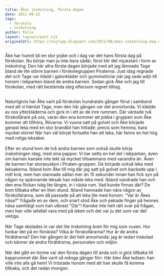 ```yaml
---
title: Åkes inskolning, första dagen
date: 2011-08-22
tags: 
  - förskola
  - inskolning	
author: Pelle
layout: layouts/post.njk
originalUrl: https://nejtupp.blogspot.com/2011/08/akes-inskolning-dag-ett.html
---
```


Åke har hunnit bli en stor pojke och i dag var det hans första dag på förskolan. Nu börjar man ju inte bara sådär, först blir det mjukstart i form av inskolning. Den här allra första dagen började med att jag lämnade Tage bland de lite större barnen i förskolegruppen Piraterna. Just idag regnade det och Tage var klädd i galonkläder och gummistövlar när jag sade adjö till honom i lekparken bland de andra barnen. Sedan gick Åke och jag till förskolan, med rätt bestämda steg eftersom regnet tilltog.<br><div><br></div><div>Naturligtvis har Åke varit på förskolan hundratals gånger förut i samband med att vi hämtat Tage, men den här gången var det annorlunda. Vi klädde av oss ytterkläderna och gick in i ett av de inre rummen. Där väntade två förskollärare på oss, varav den ena kommer att jobba i gruppen som Åke kommer att tillhöra, Rövarna. Vi vuxna satt på golvet och Åke började genast leka med en stor brandbil han hittade: precis som hemma, bara mycket större! När han väl börjat fortsatte han att leka, här fanns en hel hög med roliga leksaker.</div><div><div class="separator" style="clear: both; text-align: center;"></div><br>Efter en stund kom de två andra barnen som också skulle börja inskolningen idag, med sina pappor. Vi har setts en hel del i lekparken, även om barnen kanske inte lekt så mycket tillsammans med varandra än. Även de barnen har storasyskon i Piraten-gruppen. De började också leka med leksakerna. Ibland kom Åke till mig där jag satt på golvet och backade upp i mitt knä, men han stannade sällan mer än 15 sekunder innan han fick syn på någon ny spännande leksak han måste leka med. Ibland vandrade han och den ena flickan iväg lite längre, in i nästa rum. Vad kunde finnas där? De kom tillbaka efter en liten stund. Ibland hamnade han nära någon av förskollärarna, som då passade på att leka lite med honom. "Var är Åkes näsa?" frågade en av dem, och snart stod Åke och pekade finger på hennes näsa samtidigt som han utbrast "Där"! Kanske inte helt rätt svar på frågan, men han ville iallafall vara med på leken och det var ju det som var det viktiga.</div><div><br></div><div>När Tage skolades in var det lite inskolning även för mig som vuxen. Hur funkar det på en förskola? Vilka är förskollärarna? Hur är de andra föräldrarna? Den här gången är det helt annorlunda: jag är redan inskolad och känner de andra föräldrarna, personalen och miljön.</div><div><div class="separator" style="clear: both; text-align: -webkit-auto;"><br></div><div style="text-align: -webkit-auto;">När det gått en timme var den första dagen till ända och vi gick tillbaka till kapprummet där Åke varit så många gånger förr. Här blev Åke ledsen: han ville inte alls gå hem! Vi tröstade honom med att han skulle få komma tillbaka, och det redan imorgon.</div></div>
